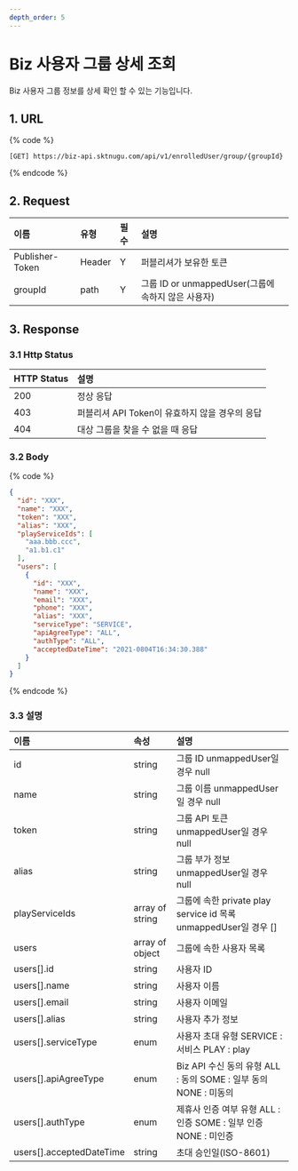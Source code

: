 ```yaml
---
depth_order: 5
---
```


# Biz 사용자 그룹 상세 조회

Biz 사용자 그룹 정보를 상세 확인 할 수 있는 기능입니다.

## 1. URL

{% code %}
```text
[GET] https://biz-api.sktnugu.com/api/v1/enrolledUser/group/{groupId}
```
{% endcode %}

## 2. Request

| 이름              | 유형     | 필수    | 설명                                    |
|:----------------|:-------|:------|:--------------------------------------|
| Publisher-Token | Header | Y     | 퍼블리셔가 보유한 토큰                          |
| groupId         | path   | Y     | 그룹 ID or unmappedUser(그룹에 속하지 않은 사용자) |

## 3. Response

### 3.1 Http Status

| HTTP Status | 설명                             |
|:------------|:-------------------------------|
| 200         | 정상 응답                          |
| 403         | 퍼블리셔 API Token이 유효하지 않을 경우의 응답 |
| 404         | 대상 그룹을 찾을 수 없을 때 응답            |

### 3.2 Body

{% code %}

```json
{
  "id": "XXX",
  "name": "XXX",
  "token": "XXX",
  "alias": "XXX",
  "playServiceIds": [
    "aaa.bbb.ccc",
    "a1.b1.c1"
  ],
  "users": [
    {
      "id": "XXX",
      "name": "XXX",
      "email": "XXX",
      "phone": "XXX",
      "alias": "XXX",
      "serviceType": "SERVICE",
      "apiAgreeType": "ALL",
      "authType": "ALL",
      "acceptedDateTime": "2021-0804T16:34:30.388"
    }
  ]
}
```
{% endcode %}

### 3.3 설명

| 이름                         | 속성              | 설명                                                      |
|:---------------------------|:----------------|:--------------------------------------------------------|
| id                         | string          | 그룹 ID unmappedUser일 경우 null                             |
| name                       | string          | 그룹 이름 unmappedUser일 경우 null                             |
| token                      | string          | 그룹 API 토큰 unmappedUser일 경우 null                         |
| alias                      | string          | 그룹 부가 정보 unmappedUser일 경우 null                          |
| playServiceIds             | array of string | 그룹에 속한 private play service id 목록 unmappedUser일 경우 \[\] |
| users                      | array of object | 그룹에 속한 사용자 목록                                           |
| users\[\].id               | string          | 사용자 ID                                                  |
| users\[\].name             | string          | 사용자 이름                                                  |
| users\[\].email            | string          | 사용자 이메일                                                 |
| users\[\].alias            | string          | 사용자 추가 정보                                               |
| users\[\].serviceType      | enum            | 사용자 초대 유형 SERVICE : 서비스 PLAY : play                     |
| users\[\].apiAgreeType     | enum            | Biz API 수신 동의 유형 ALL : 동의 SOME : 일부 동의 NONE : 미동의       |
| users\[\].authType         | enum            | 제휴사 인증 여부 유형 ALL : 인증 SOME : 일부 인증 NONE : 미인증           |
| users\[\].acceptedDateTime | string          | 초대 승인일(ISO-8601)                                        |

